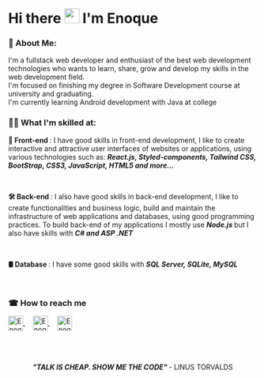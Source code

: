 <h1 align= "left">Hi there  <img src="https://raw.githubusercontent.com/iampavangandhi/iampavangandhi/master/gifs/Hi.gif" width="30px">   I'm Enoque</h1>


<div> 
   <h3> 📄 About Me:</h3>
  <p>
    I'm a fullstack web developer and enthusiast of the best web development technologies who wants to learn, share, grow and develop my skills in the web development field.
  <br>
  I'm focused on finishing my degree in Software Development course at university and graduating.
  <br>
   I'm currently learning Android development with Java  at college
    
  
  
  <h3> 👨‍💻 What I'm skilled at:</h3>
   <p>
     <span font-size: 1002px> <b>🎨 Front-end </b> </span>:
    I have good skills in front-end development, I like to create interactive and attractive user interfaces of websites or applications, 
    using various technologies such as:  <em> <b>  React.js, Styled-components, Tailwind CSS, BootStrap, CSS3, JavaScript, HTML5 and more... </b> </em>
   </p>
   <br>
   <p>
    <span font-size: 1002px> <b> 🛠 Back-end </b> </span>:
     I also have good skills in back-end development, I like to create functionalities and business logic, build and maintain the infrastructure of web applications and databases, using good programming practices. To build back-end of my applications I mostly use <b> <em> Node.js</em> </b> but I also have skills with <b> <em>  C# and ASP .NET </em> </b>
   </p>
   <br>
   <p>
     <span font-size: 1002px> <b>🛢️ Database </b> </span>:
      I have some good skills with <b> <em> SQL Server, SQLite, MySQL </em> </b>

</div>
 <div align="center">  

   <!--
  <img width="49%" height="195px" src="https://github-readme-stats.vercel.app/api?username=enoquetembe&show_icons=true&count_private=true&hide_border=true&title_color=00bfbf&icon_color=00bfbf&text_color=c9d1d9&bg_color=0d1117" alt="Luzídio Rafael github stats" /> 

  <img width="41%" height="195px" src="https://github-readme-stats.vercel.app/api/top-langs/?username=enoquetembe&layout=compact&hide_border=true&title_color=00bfbf&text_color=00bfbf&bg_color=0d1117" />

-->

</div>


 <br>



<!--
<hr>
<div>
  <h3>🛠 Technologies and Tools Stack: </h3>
  <div style="display: inline_block">
    
   
  
  <span> ![JavaScript](https://img.shields.io/badge/javascript-%23323330.svg?style=for-the-badge&logo=javascript&logoColor=%23F7DF1E) </span>
  <span> ![React.js](https://img.shields.io/badge/react.js-%2320232a.svg?style=for-the-badge&logo=react&logoColor=%2361DAFB) </span>
  <span> ![Node.JS](https://img.shields.io/badge/Node.JS-%026E00.svg?style=for-the-badge&logo=Node.JS&logoColor=white) </span>
  <span> ![TypeScript](https://img.shields.io/badge/typescript-%23007ACC.svg?style=for-the-badge&logo=typescript&logoColor=white)</span>
  <span> ![TailwindCSS](https://img.shields.io/badge/tailwindcss-%2338B2AC.svg?style=for-the-badge&logo=tailwind-css&logoColor=white) </span>
  <span> ![HTML5](https://img.shields.io/badge/html5-%23E34F26.svg?style=for-the-badge&logo=html5&logoColor=white) </span>
  <span> ![CSS3](https://img.shields.io/badge/css3-%231572B6.svg?style=for-the-badge&logo=css3&logoColor=white)  </span>    
  <span> ![SQLite](https://img.shields.io/badge/SQLite-%23007ACC.svg?style=for-the-badge&logo=sqlite&logoColor=white)  </span>
  <span> ![MySQL](https://img.shields.io/badge/mysql-%23007ACC.svg?style=for-the-badge&logo=mysql&logoColor=white)  </span>
  <span> ![SQLServer](https://img.shields.io/badge/sqlserver-%2320232a.svg?style=for-the-badge&logo=sqlserver&logoColor=white)  </span>
 
     
</div>

-->
 
 
<!--
<div>
  <div align="start">  
  <img width="41%" height="195px" src="https://github-readme-stats.vercel.app/api/top-langs/?username=enoquetembe&layout=compact&hide_border=true&title_color=00bfbf&text_color=00bfbf&bg_color=0d1117" />
</div>
-->

<div>
 <h3> ☎ How to reach me</h3>

  <a href="https://www.linkedin.com/in/enoque-tembe" target="_blank">
     <img align="center" alt="Enoque's Linkedin" height="30" src="https://img.shields.io/badge/-Enoque Tembe-07122D?style=flat&logo=linkedin"/>
  </a>
  &nbsp;
  &nbsp;
 <a href="mailto:enoquetembe23@gmail.com" target="_blank">
    <img align="center" alt="Enoque's gmail" height="30"src="https://img.shields.io/badge/-enoquetembe23@gmail.com-07122D?style=flat&logo=gmail"/>
 </a>
  &nbsp;
  &nbsp;
  <a href="https://www.instagram.com/enoque_tembe_/" target="_blank">
    <img align="center" alt="Enoque's instagram" height="30"  src="https://img.shields.io/badge/-enoque_tembe_-07122D?style=flat&logo=instagram"/>
  </a>
  <br> <br> <br> <br>
   
   
  
  <div align="center">
     <p font-size: 1002px> <em> <strong> "TALK IS CHEAP. SHOW ME THE CODE"</em> </strong> - LINUS TORVALDS</p>
  </div>
  


